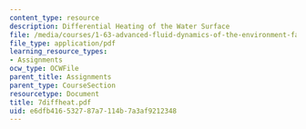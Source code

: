 ```yaml
---
content_type: resource
description: Differential Heating of the Water Surface
file: /media/courses/1-63-advanced-fluid-dynamics-of-the-environment-fall-2002/e6dfb416532787a7114b7a3af9212348_7diffheat.pdf
file_type: application/pdf
learning_resource_types:
- Assignments
ocw_type: OCWFile
parent_title: Assignments
parent_type: CourseSection
resourcetype: Document
title: 7diffheat.pdf
uid: e6dfb416-5327-87a7-114b-7a3af9212348
---
```

